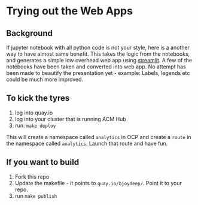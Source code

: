 

# Trying out the Web Apps

## Background
If jupyter notebook with all python code is not your style, here is a another way to have almost same benefit. This takes the logic from the notebooks, and generates a simple low overhead web app using [streamlit](https://streamlit.io/).  A few of the notebooks have been taken and converted into web app. No attempt has been made to beautify the presentation yet - example: Labels, legends etc could be much more improved.

## To kick the tyres
1. log into quay.io
1. log into your cluster that is running ACM Hub
1. run: `make deploy` 

This will create a namespace called `analytics` in OCP and create a `route` in the namespace called `analytics`. Launch that route and have fun.

## If you want to build
1. Fork this repo
1. Update the makefile - it points to `quay.io/bjoydeep/`. Point it to your repo.
1. run `make publish`






